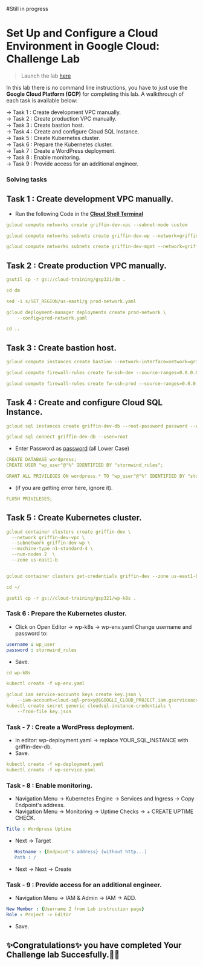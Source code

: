 #Still in progress

# Set Up and Configure a Cloud Environment in Google Cloud: Challenge Lab

> Launch the lab [here](https://www.cloudskillsboost.google/focuses/10603?parent=catalog)

In this lab there is no command line instructions, you have to just use the **Google Cloud Platform (GCP)** for completing this lab. A walkthrough of each task is available below: 
  
  ->  Task 1 : Create development VPC manually.<br>
  ->  Task 2 : Create production VPC manually.<br>
  ->  Task 3 : Create bastion host.<br>
  ->  Task 4 : Create and configure Cloud SQL Instance.<br>
  ->  Task 5 : Create Kubernetes cluster.<br>
  ->  Task 6 : Prepare the Kubernetes cluster.<br>
  ->  Task 7 : Create a WordPress deployment.<br>
  ->  Task 8 : Enable monitoring.<br>
  ->  Task 9 : Provide access for an additional engineer.<br>
 

### Solving tasks

## Task 1 : Create development VPC manually.

* Run the following Code in the <ins>**Cloud Shell Terminal**</ins>

```yaml
gcloud compute networks create griffin-dev-vpc --subnet-mode custom

gcloud compute networks subnets create griffin-dev-wp --network=griffin-dev-vpc --region us-east1 --range=192.168.16.0/20

gcloud compute networks subnets create griffin-dev-mgmt --network=griffin-dev-vpc --region us-east1 --range=192.168.32.0/20

```

## Task 2 : Create production VPC manually.

```yaml
gsutil cp -r gs://cloud-training/gsp321/dm .
```
```yaml
cd dm

sed -i s/SET_REGION/us-east1/g prod-network.yaml

gcloud deployment-manager deployments create prod-network \
    --config=prod-network.yaml

cd ..

```

## Task 3 : Create bastion host.

```yaml
gcloud compute instances create bastion --network-interface=network=griffin-dev-vpc,subnet=griffin-dev-mgmt  --network-interface=network=griffin-prod-vpc,subnet=griffin-prod-mgmt --tags=ssh --zone=us-east1-b

gcloud compute firewall-rules create fw-ssh-dev --source-ranges=0.0.0.0/0 --target-tags ssh --allow=tcp:22 --network=griffin-dev-vpc

gcloud compute firewall-rules create fw-ssh-prod --source-ranges=0.0.0.0/0 --target-tags ssh --allow=tcp:22 --network=griffin-prod-vpc

```

## Task 4 : Create and configure Cloud SQL Instance.

```yaml
gcloud sql instances create griffin-dev-db --root-password password --region=us-east1

gcloud sql connect griffin-dev-db --user=root
```
* Enter Password as  <ins>password</ins>   (all Lower Case)

```yaml
CREATE DATABASE wordpress;
CREATE USER "wp_user"@"%" IDENTIFIED BY "stormwind_rules";
```

```yaml
GRANT ALL PRIVILEGES ON wordpress.* TO "wp_user"@"%" IDENTIFIED BY "stormwind_rules"; 
```

* (if you are getting error here, ignore it).

```yaml
FLUSH PRIVILEGES;
```


## Task 5 : Create Kubernetes cluster.


```yaml
gcloud container clusters create griffin-dev \
  --network griffin-dev-vpc \
  --subnetwork griffin-dev-wp \
  --machine-type n1-standard-4 \
  --num-nodes 2  \
  --zone us-east1-b


gcloud container clusters get-credentials griffin-dev --zone us-east1-b

cd ~/

gsutil cp -r gs://cloud-training/gsp321/wp-k8s .

```

### Task 6 : Prepare the Kubernetes cluster.

* Click on Open Editor -> wp-k8s -> wp-env.yaml Change username and password to:

```yaml
username : wp_user
password : stormwind_rules
```

* Save.

```yaml
cd wp-k8s

kubectl create -f wp-env.yaml

gcloud iam service-accounts keys create key.json \
    --iam-account=cloud-sql-proxy@$GOOGLE_CLOUD_PROJECT.iam.gserviceaccount.com
kubectl create secret generic cloudsql-instance-credentials \
    --from-file key.json

```
### Task - 7 : Create a WordPress deployment.

* In editor: wp-deployment.yaml -> replace YOUR_SQL_INSTANCE with griffin-dev-db.
* Save.

```yaml
kubectl create -f wp-deployment.yaml
kubectl create -f wp-service.yaml
```

### Task - 8 : Enable monitoring.

* Navigation Menu -> Kubernetes Engine -> Services and Ingress -> Copy Endpoint's address.
* Navigation Menu -> Monitoring -> Uptime Checks -> + CREATE UPTIME CHECK.

```yaml
Title : Wordpress Uptime
```

* Next -> Target

```yaml
   Hostname : {Endpoint's address} (without http...)
   Path : /
```

* Next -> Next -> Create

### Task - 9 : Provide access for an additional engineer.

* Navigation Menu -> IAM & Admin -> IAM -> ADD.

```yaml
New Member : {Username 2 from Lab instruction page}
Role : Project -> Editor
```

* Save.

## **✨Congratulations✨** you have completed Your Challenge lab Succesfully.🎉🎉
